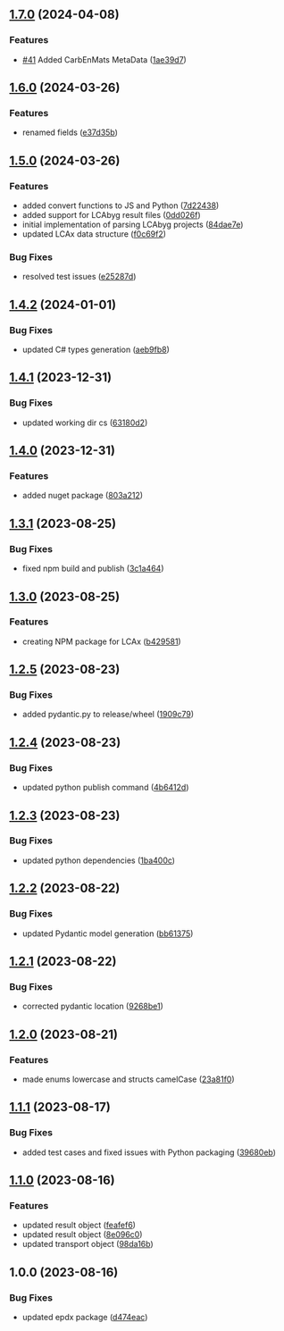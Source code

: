 ## [1.7.0](https://github.com/ocni-dtu/lcax/compare/v1.6.0...v1.7.0) (2024-04-08)


### Features

* [#41](https://github.com/ocni-dtu/lcax/issues/41) Added CarbEnMats MetaData ([1ae39d7](https://github.com/ocni-dtu/lcax/commit/1ae39d7ad1094076e97038fd7fdf1fb7ea401b43))

## [1.6.0](https://github.com/ocni-dtu/lcax/compare/v1.5.0...v1.6.0) (2024-03-26)


### Features

* renamed fields ([e37d35b](https://github.com/ocni-dtu/lcax/commit/e37d35bd6da80b0295d2a8f2be5ac280699aaff8))

## [1.5.0](https://github.com/ocni-dtu/lcax/compare/v1.4.2...v1.5.0) (2024-03-26)


### Features

* added convert functions to JS and Python ([7d22438](https://github.com/ocni-dtu/lcax/commit/7d22438fa4793d67965ede591fa1613dda2ff535))
* added support for LCAbyg result files ([0dd026f](https://github.com/ocni-dtu/lcax/commit/0dd026f08f7a3fede61b43e138e39fde1f7381aa))
* initial implementation of parsing LCAbyg projects ([84dae7e](https://github.com/ocni-dtu/lcax/commit/84dae7e92b2c0b39c0f8fcaf0352de65cd31c16f))
* updated LCAx data structure ([f0c69f2](https://github.com/ocni-dtu/lcax/commit/f0c69f2fc59ac0bfc72385f493d5db0bc6ad5786))


### Bug Fixes

* resolved test issues ([e25287d](https://github.com/ocni-dtu/lcax/commit/e25287dd6a87c9be56af7c9b78d6ad30fea410d4))

## [1.4.2](https://github.com/ocni-dtu/lcax/compare/v1.4.1...v1.4.2) (2024-01-01)


### Bug Fixes

* updated C# types generation ([aeb9fb8](https://github.com/ocni-dtu/lcax/commit/aeb9fb886b2ebe00943b87f2489a8f3b741e44dd))

## [1.4.1](https://github.com/ocni-dtu/lcax/compare/v1.4.0...v1.4.1) (2023-12-31)


### Bug Fixes

* updated working dir cs ([63180d2](https://github.com/ocni-dtu/lcax/commit/63180d28aa60eb72bb2c3b249d0cfdf6f982f504))

## [1.4.0](https://github.com/ocni-dtu/lcax/compare/v1.3.1...v1.4.0) (2023-12-31)


### Features

* added nuget package ([803a212](https://github.com/ocni-dtu/lcax/commit/803a212eb8f86097ab2242a0a63adabf87ce91fc))

## [1.3.1](https://github.com/ocni-dtu/lcax/compare/v1.3.0...v1.3.1) (2023-08-25)


### Bug Fixes

* fixed npm build and publish ([3c1a464](https://github.com/ocni-dtu/lcax/commit/3c1a46420ea8354950b9e1d5bd3167eb0b79d743))

## [1.3.0](https://github.com/ocni-dtu/lcax/compare/v1.2.5...v1.3.0) (2023-08-25)


### Features

* creating NPM package for LCAx ([b429581](https://github.com/ocni-dtu/lcax/commit/b429581b4562708d23bfee5fbdaed1af7a962bb7))

## [1.2.5](https://github.com/ocni-dtu/lcax/compare/v1.2.4...v1.2.5) (2023-08-23)


### Bug Fixes

* added pydantic.py to release/wheel ([1909c79](https://github.com/ocni-dtu/lcax/commit/1909c79afe1e0d3a8bc9f822dfc3ead8ddd6f708))

## [1.2.4](https://github.com/ocni-dtu/lcax/compare/v1.2.3...v1.2.4) (2023-08-23)


### Bug Fixes

* updated python publish command ([4b6412d](https://github.com/ocni-dtu/lcax/commit/4b6412d6a4c8c5ab87d20929b6173e70244968fe))

## [1.2.3](https://github.com/ocni-dtu/lcax/compare/v1.2.2...v1.2.3) (2023-08-23)


### Bug Fixes

* updated python dependencies ([1ba400c](https://github.com/ocni-dtu/lcax/commit/1ba400cd7ce653c66e1e3b4dc669bde8db42fc43))

## [1.2.2](https://github.com/ocni-dtu/lcax/compare/v1.2.1...v1.2.2) (2023-08-22)


### Bug Fixes

* updated Pydantic model generation ([bb61375](https://github.com/ocni-dtu/lcax/commit/bb61375d1cb25bc6881474d4a1487b71067e24cb))

## [1.2.1](https://github.com/ocni-dtu/lcax/compare/v1.2.0...v1.2.1) (2023-08-22)


### Bug Fixes

* corrected pydantic location ([9268be1](https://github.com/ocni-dtu/lcax/commit/9268be12a5b2289cb1d81ee3a82fa275aadd50f5))

## [1.2.0](https://github.com/ocni-dtu/lcax/compare/v1.1.1...v1.2.0) (2023-08-21)


### Features

* made enums lowercase and structs camelCase ([23a81f0](https://github.com/ocni-dtu/lcax/commit/23a81f0242ba14c67fd19c1e3db3ef196a515c11))

## [1.1.1](https://github.com/ocni-dtu/lcax/compare/v1.1.0...v1.1.1) (2023-08-17)


### Bug Fixes

* added test cases and fixed issues with Python packaging ([39680eb](https://github.com/ocni-dtu/lcax/commit/39680eb98d07fa5f218d0bbbea09648d7314645b))

## [1.1.0](https://github.com/ocni-dtu/lcax/compare/v1.0.0...v1.1.0) (2023-08-16)


### Features

* updated result object ([feafef6](https://github.com/ocni-dtu/lcax/commit/feafef6e7870b02befddf9dc8aef9f062020bb8b))
* updated result object ([8e096c0](https://github.com/ocni-dtu/lcax/commit/8e096c07af19dd0bf53520481b86a5773400f7b3))
* updated transport object ([98da16b](https://github.com/ocni-dtu/lcax/commit/98da16b31f76f35cfe7b43579d29cd4e52395511))

## 1.0.0 (2023-08-16)


### Bug Fixes

* updated epdx package ([d474eac](https://github.com/ocni-dtu/lcax/commit/d474eac39d4544c5fde2f1383ddcf86d0845d894))
